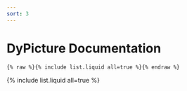 ```yaml
---
sort: 3
---
```


# DyPicture Documentation

```
{% raw %}{% include list.liquid all=true %}{% endraw %}
```

{% include list.liquid all=true %}
